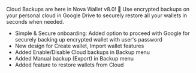 
Cloud Backups are here in Nova Wallet v8.0! 🎁
Use encrypted backups on your personal cloud in Google Drive to securely restore all your wallets in seconds when needed.

- Simple & Secure onboarding: Added option to proceed with Google for securely backing up encrypted wallet with user's password
- New design for Create wallet, Import wallet features
- Added Enable/Disable Cloud backups in Backup menu
- Added Manual backup (Export) in Backup menu
- Added feature to restore wallets from Cloud
